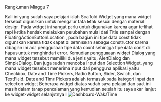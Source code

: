 Rangkuman Minggu 7

Kali ini yang sudah saya pelajari ialah Scaffold Widget yang mana widget tersebut digunakan untuk
mengatur tata letak sesuai dengan material design. Pada widget ini sangat perlu untuk digunakan
karena agar terlihat rapi ketika hendak melakukan perubahan mulai dari Title sampai dengan FloatingActionButtonLocation
, pada bagian ini tipe data const tidak digunakan karena tidak dapat di definisikan sebagai constructor karena dibagian ini ada
penggunaan tipe data count sehingga tipe data const di hapus untuk menghindari error.
Kemudian penggunaan widget Dialog yang mana 
widget tersebut memiliki dua jenis yaitu, AlertDialog dan SimpleDialog. Dan juga sudah mencoba Input dan Selection Widget,
yang mana widget tersebut menerima input dari pengguna aplikasi yaitu Checkbox, Date and Time Pickers, Radio Button, Slider, Switch, 
dan TextField. Date and Time Pickers adalah termasuk pada kategori input dan selection widget
 Beberapa widget diatas sudah saya pelajari dan saat ini masih dalam tahap pendalaman yang kemudian setelah itu saya akan
lanjut ke widget-widget selanjutnya !
![Dashboard-WakaTime](https://user-images.githubusercontent.com/60569549/137679438-4327a6e0-8316-49cb-a435-a72a14b4d6a2.png)

